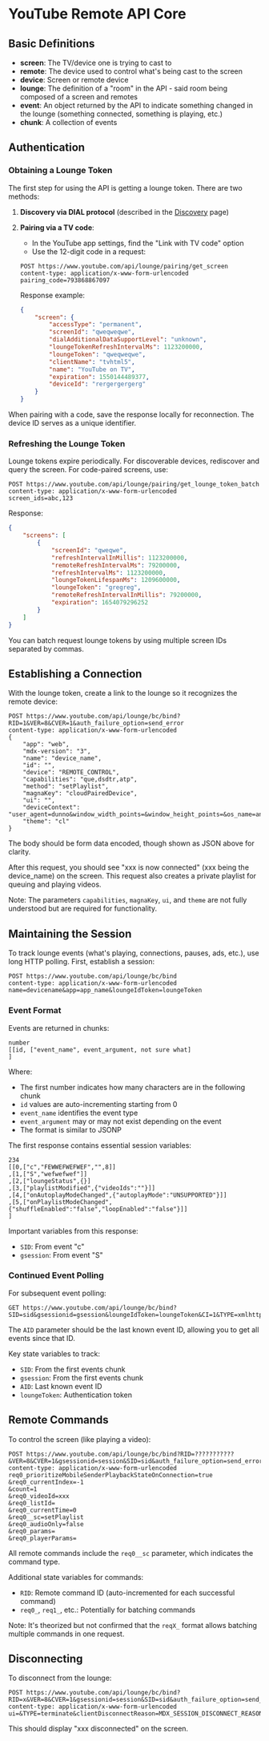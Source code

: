 # YouTube Remote API Core

## Basic Definitions

- **screen**: The TV/device one is trying to cast to
- **remote**: The device used to control what's being cast to the screen
- **device**: Screen or remote device
- **lounge**: The definition of a "room" in the API - said room being composed of a screen and remotes
- **event**: An object returned by the API to indicate something changed in the lounge (something connected, something is playing, etc.)
- **chunk**: A collection of events

## Authentication

### Obtaining a Lounge Token

The first step for using the API is getting a lounge token. There are two methods:

1. **Discovery via DIAL protocol** (described in the [Discovery](Discovery.md) page)
2. **Pairing via a TV code**:
   - In the YouTube app settings, find the "Link with TV code" option
   - Use the 12-digit code in a request:

   ```http
   POST https://www.youtube.com/api/lounge/pairing/get_screen
   content-type: application/x-www-form-urlencoded
   pairing_code=793868867097
   ```

   Response example:

   ```json
   {
       "screen": {
           "accessType": "permanent",
           "screenId": "qweqweqwe",
           "dialAdditionalDataSupportLevel": "unknown",
           "loungeTokenRefreshIntervalMs": 1123200000,
           "loungeToken": "qweqweqwe",
           "clientName": "tvhtml5",
           "name": "YouTube on TV",
           "expiration": 1550144489377,
           "deviceId": "rergergergerg"
       }
   }
   ```

When pairing with a code, save the response locally for reconnection. The device ID serves as a unique identifier.

### Refreshing the Lounge Token

Lounge tokens expire periodically. For discoverable devices, rediscover and query the screen. For code-paired screens, use:

```http
POST https://www.youtube.com/api/lounge/pairing/get_lounge_token_batch
content-type: application/x-www-form-urlencoded
screen_ids=abc,123
```

Response:

```json
{
    "screens": [
        {
            "screenId": "qweqwe",
            "refreshIntervalInMillis": 1123200000,
            "remoteRefreshIntervalMs": 79200000,
            "refreshIntervalMs": 1123200000,
            "loungeTokenLifespanMs": 1209600000,
            "loungeToken": "gregreg",
            "remoteRefreshIntervalInMillis": 79200000,
            "expiration": 1654079296252
        }
    ]
}
```

You can batch request lounge tokens by using multiple screen IDs separated by commas.

## Establishing a Connection

With the lounge token, create a link to the lounge so it recognizes the remote device:

```http
POST https://www.youtube.com/api/lounge/bc/bind?RID=1&VER=8&CVER=1&auth_failure_option=send_error
content-type: application/x-www-form-urlencoded
{
    "app": "web",
    "mdx-version": "3",
    "name": "device_name",
    "id": "",
    "device": "REMOTE_CONTROL",
    "capabilities": "que,dsdtr,atp",
    "method": "setPlaylist",
    "magnaKey": "cloudPairedDevice",
    "ui": "",
    "deviceContext": "user_agent=dunno&window_width_points=&window_height_points=&os_name=android&ms=",
    "theme": "cl"
}
```

The body should be form data encoded, though shown as JSON above for clarity.

After this request, you should see "xxx is now connected" (xxx being the device_name) on the screen. This request also creates a private playlist for queuing and playing videos.

Note: The parameters `capabilities`, `magnaKey`, `ui`, and `theme` are not fully understood but are required for functionality.

## Maintaining the Session

To track lounge events (what's playing, connections, pauses, ads, etc.), use long HTTP polling. First, establish a session:

```http
POST https://www.youtube.com/api/lounge/bc/bind
content-type: application/x-www-form-urlencoded
name=devicename&app=app_name&loungeIdToken=loungeToken
```

### Event Format

Events are returned in chunks:

```plaintext
number
[[id, ["event_name", event_argument, not sure what]
]
```

Where:

- The first number indicates how many characters are in the following chunk
- `id` values are auto-incrementing starting from 0
- `event_name` identifies the event type
- `event_argument` may or may not exist depending on the event
- The format is similar to JSONP

The first response contains essential session variables:

```plaintext
234
[[0,["c","FEWWEFWEFWEF","",8]]
,[1,["S","wefwefwef"]]
,[2,["loungeStatus",{}]
,[3,["playlistModified",{"videoIds":""}]]
,[4,["onAutoplayModeChanged",{"autoplayMode":"UNSUPPORTED"}]]
,[5,["onPlaylistModeChanged",{"shuffleEnabled":"false","loopEnabled":"false"}]]
]
```

Important variables from this response:

- `SID`: From event "c"
- `gsession`: From event "S"

### Continued Event Polling

For subsequent event polling:

```http
GET https://www.youtube.com/api/lounge/bc/bind?SID=sid&gsessionid=gsession&loungeIdToken=loungeToken&CI=1&TYPE=xmlhttp&AID=???
```

The `AID` parameter should be the last known event ID, allowing you to get all events since that ID.

Key state variables to track:

- `SID`: From the first events chunk
- `gsession`: From the first events chunk
- `AID`: Last known event ID
- `loungeToken`: Authentication token

## Remote Commands

To control the screen (like playing a video):

```http
POST https://www.youtube.com/api/lounge/bc/bind?RID=???????????&VER=8&CVER=1&gsessionid=session&SID=sid&auth_failure_option=send_error
content-type: application/x-www-form-urlencoded
req0_prioritizeMobileSenderPlaybackStateOnConnection=true
&req0_currentIndex=-1
&count=1
&req0_videoId=xxx
&req0_listId=
&req0_currentTime=0
&req0__sc=setPlaylist
&req0_audioOnly=false
&req0_params=
&req0_playerParams=
```

All remote commands include the `req0__sc` parameter, which indicates the command type.

Additional state variables for commands:

- `RID`: Remote command ID (auto-incremented for each successful command)
- `req0_`, `req1_`, etc.: Potentially for batching commands

Note: It's theorized but not confirmed that the `reqX_` format allows batching multiple commands in one request.

## Disconnecting

To disconnect from the lounge:

```http
POST https://www.youtube.com/api/lounge/bc/bind?RID=x&VER=8&CVER=1&gsessionid=session&SID=sid&auth_failure_option=send_error
content-type: application/x-www-form-urlencoded
ui=&TYPE=terminate&clientDisconnectReason=MDX_SESSION_DISCONNECT_REASON_DISCONNECTED_BY_USER
```

This should display "xxx disconnected" on the screen.
